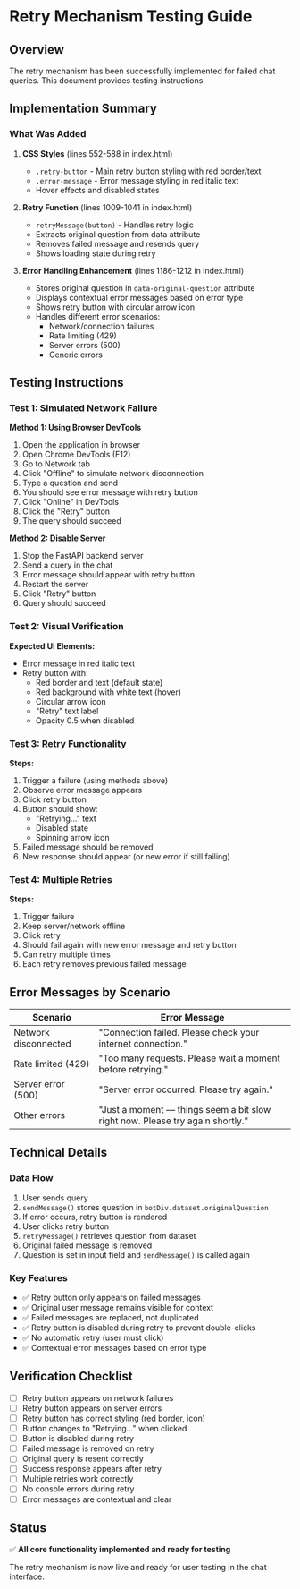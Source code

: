 # Retry Mechanism Testing Guide

## Overview
The retry mechanism has been successfully implemented for failed chat queries. This document provides testing instructions.

## Implementation Summary

### What Was Added

1. **CSS Styles** (lines 552-588 in index.html)
   - `.retry-button` - Main retry button styling with red border/text
   - `.error-message` - Error message styling in red italic text
   - Hover effects and disabled states

2. **Retry Function** (lines 1009-1041 in index.html)
   - `retryMessage(button)` - Handles retry logic
   - Extracts original question from data attribute
   - Removes failed message and resends query
   - Shows loading state during retry

3. **Error Handling Enhancement** (lines 1186-1212 in index.html)
   - Stores original question in `data-original-question` attribute
   - Displays contextual error messages based on error type
   - Shows retry button with circular arrow icon
   - Handles different error scenarios:
     - Network/connection failures
     - Rate limiting (429)
     - Server errors (500)
     - Generic errors

## Testing Instructions

### Test 1: Simulated Network Failure

**Method 1: Using Browser DevTools**
1. Open the application in browser
2. Open Chrome DevTools (F12)
3. Go to Network tab
4. Click "Offline" to simulate network disconnection
5. Type a question and send
6. You should see error message with retry button
7. Click "Online" in DevTools
8. Click the "Retry" button
9. The query should succeed

**Method 2: Disable Server**
1. Stop the FastAPI backend server
2. Send a query in the chat
3. Error message should appear with retry button
4. Restart the server
5. Click "Retry" button
6. Query should succeed

### Test 2: Visual Verification

**Expected UI Elements:**
- Error message in red italic text
- Retry button with:
  - Red border and text (default state)
  - Red background with white text (hover)
  - Circular arrow icon
  - "Retry" text label
  - Opacity 0.5 when disabled

### Test 3: Retry Functionality

**Steps:**
1. Trigger a failure (using methods above)
2. Observe error message appears
3. Click retry button
4. Button should show:
   - "Retrying..." text
   - Disabled state
   - Spinning arrow icon
5. Failed message should be removed
6. New response should appear (or new error if still failing)

### Test 4: Multiple Retries

**Steps:**
1. Trigger failure
2. Keep server/network offline
3. Click retry
4. Should fail again with new error message and retry button
5. Can retry multiple times
6. Each retry removes previous failed message

## Error Messages by Scenario

| Scenario | Error Message |
|----------|---------------|
| Network disconnected | "Connection failed. Please check your internet connection." |
| Rate limited (429) | "Too many requests. Please wait a moment before retrying." |
| Server error (500) | "Server error occurred. Please try again." |
| Other errors | "Just a moment — things seem a bit slow right now. Please try again shortly." |

## Technical Details

### Data Flow
1. User sends query
2. `sendMessage()` stores question in `botDiv.dataset.originalQuestion`
3. If error occurs, retry button is rendered
4. User clicks retry button
5. `retryMessage()` retrieves question from dataset
6. Original failed message is removed
7. Question is set in input field and `sendMessage()` is called again

### Key Features
- ✅ Retry button only appears on failed messages
- ✅ Original user message remains visible for context
- ✅ Failed messages are replaced, not duplicated
- ✅ Retry button is disabled during retry to prevent double-clicks
- ✅ No automatic retry (user must click)
- ✅ Contextual error messages based on error type

## Verification Checklist

- [ ] Retry button appears on network failures
- [ ] Retry button appears on server errors
- [ ] Retry button has correct styling (red border, icon)
- [ ] Button changes to "Retrying..." when clicked
- [ ] Button is disabled during retry
- [ ] Failed message is removed on retry
- [ ] Original query is resent correctly
- [ ] Success response appears after retry
- [ ] Multiple retries work correctly
- [ ] No console errors during retry
- [ ] Error messages are contextual and clear

## Status

✅ **All core functionality implemented and ready for testing**

The retry mechanism is now live and ready for user testing in the chat interface.

